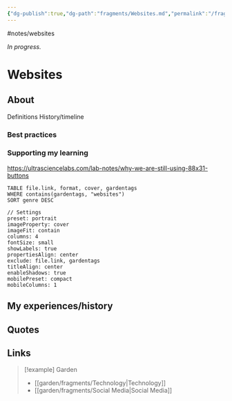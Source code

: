 ```yaml
---
{"dg-publish":true,"dg-path":"fragments/Websites.md","permalink":"/fragments/websites/","created":"2025-03-18T20:14:11.103-04:00","updated":"2025-06-25T20:28:59.622-04:00"}
---
```


#notes/websites

*In progress.*
# Websites

## About
Definitions
History/timeline
### Best practices
### Supporting my learning

https://ultrasciencelabs.com/lab-notes/why-we-are-still-using-88x31-buttons

```datacards
TABLE file.link, format, cover, gardentags 
WHERE contains(gardentags, "websites")
SORT genre DESC

// Settings
preset: portrait
imageProperty: cover
imageFit: contain
columns: 4
fontSize: small
showLabels: true
propertiesAlign: center
exclude: file.link, gardentags
titleAlign: center
enableShadows: true
mobilePreset: compact
mobileColumns: 1
```
## My experiences/history

## Quotes

## Links


> [!example] Garden
> - [[garden/fragments/Technology\|Technology]]
> - [[garden/fragments/Social Media\|Social Media]]

